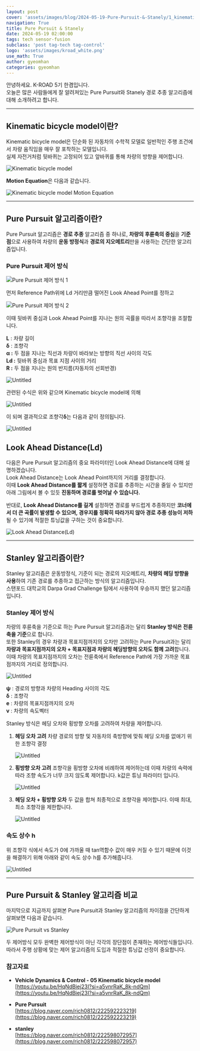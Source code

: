 ```yaml
---
layout: post
cover: 'assets/images/blog/2024-05-19-Pure-Pursuit-&-Stanely/1_kinematic_bicycle_model.png'
navigation: True
title: Pure Pursuit & Stanely
date: 2024-05-19 02:00:00
tags: tech sensor-fusion
subclass: 'post tag-tech tag-control'
logo: 'assets/images/kroad_white.png'
use_math: True
author: gyeomhan
categories: gyeomhan
---
```


안녕하세요. K-ROAD 5기 한겸입니다.<br>
오늘은 많은 사람들에게 잘 알려져있는 Pure Pursuit와 Stanely 경로 추종 알고리즘에 대해 소개하려고 합니다.

---

## Kinematic bicycle model이란?
Kinematic bicycle model은 단순화 된 자동차의 수학적 모델로 일반적인 주행 조건에서 차량 움직임을 매우 잘 포착하는 모델입니다.<br>
실제 자전거처럼 뒷바퀴는 고정되어 있고 앞바퀴를 통해 차량의 방향을 제어합니다. 

![Kinematic bicycle model](https://KOREATECH-KROAD.github.io/assets/images/blog/2024-05-19-Pure-Pursuit-&-Stanely/1_kinematic_bicycle_model.png)

**Motion Equation**은 다음과 같습니다.

![Kinematic bicycle model Motion Equation](https://KOREATECH-KROAD.github.io/assets/images/blog/2024-05-19-Pure-Pursuit-&-Stanely/2_kbm_motion_equation.png)

---

## Pure Pursuit 알고리즘이란?
Pure Pursuit 알고리즘은 **경로 추종** 알고리즘 중 하나로, **차량의 후륜축의 중심**을 **기준점**으로 사용하여 차량의 **운동 방정식**과 **경로의 지오메트리**만을 사용하는 간단한 알고리즘입니다.

### Pure Pursuit 제어 방식

![Pure Pursuit 제어 방식 1](https://KOREATECH-KROAD.github.io/assets/images/blog/2024-05-19-Pure-Pursuit-&-Stanely/3_Pure_Pursuit_1.png)

먼저 Reference Path위에 Ld 거리만큼 떨어진 Look Ahead Point를 정하고 

![Pure Pursuit 제어 방식 2](https://KOREATECH-KROAD.github.io/assets/images/blog/2024-05-19-Pure-Pursuit-&-Stanely/4_Pure_Pursuit_2.png)

이때 뒷바퀴 중심과 Look Ahead Point를 지나는 원의 곡률을 따라서 조향각을 조절합니다. 

**L** : 차량 길이<br>
**δ** : 조향각<br>
**α :** 두 점을 지나는 직선과 차량이 바라보는 방향의 직선 사이의 각도 <br>
**Ld :** 뒷바퀴 중심과 목표 지점 사이의 거리<br>
**R :** 두 점을 지나는 원의 반지름(자동차의 선회반경)

![Untitled](https://KOREATECH-KROAD.github.io/assets/images/blog/2024-05-19-Pure-Pursuit-&-Stanely/5.png)

관련된 수식은 위와 같으며 Kinematic bicycle model에 의해

![Untitled](https://KOREATECH-KROAD.github.io/assets/images/blog/2024-05-19-Pure-Pursuit-&-Stanely/6.png)

이 되며 결과적으로 조향각**δ**는 다음과 같이 정의됩니다.

![Untitled](https://KOREATECH-KROAD.github.io/assets/images/blog/2024-05-19-Pure-Pursuit-&-Stanely/7.png)

## Look Ahead Distance(Ld)

다음은 Pure Pursuit 알고리즘의 중요 파라미터인 Look Ahead Distance에 대해 설명하겠습니다.<br>
Look Ahead Distance는 Look Ahead Point까지의 거리를 결정합니다.<br>
이때 **Look Ahead Distance를 짧게** 설정하면 경로를 추종하는 시간을 줄일 수 있지만 아래 그림에서 볼 수 있듯 **진동하며 경로를 벗어날 수 있습니다.**

반대로,  **Look Ahead Distance를 길게** 설정하면 경로를 부드럽게 추종하지만 **코너에서 더 큰 곡률이 발생할 수 있으며, 경우지를 정확히 따라가지 않아 경로 추종 성능이 저하**될 수 있기에 적절한 튜닝값을 구하는 것이 중요합니다.

![Look Ahead Distance(Ld)](https://KOREATECH-KROAD.github.io/assets/images/blog/2024-05-19-Pure-Pursuit-&-Stanely/8_Look_Ahead_Distance.png)

---

## Stanley 알고리즘이란?
Stanley 알고리즘은 운동방정식, 기준이 되는 경로의 지오메트리, **차량의 헤딩 방향을 사용**하여 기존 경로를 추종하고 접근하는 방식의 알고리즘입니다.<br>
스탠포드 대학교의 Darpa Grad Challenge 팀에서 사용하여 우승까지 했던 알고리즘입니다.

### Stanley 제어 방식
차량의 후륜축을 기준으로 하는 Pure Pursuit 알고리즘과는 달리 **Stanley 방식은 전륜축을 기준**으로 합니다.<br>
또한 Stanley의 경우 차량과 목표지점까지의 오차만 고려하는 Pure Pursuit과는 달리 **차량과 목표지점까지의 오차 + 목표지점과 차량의 헤딩방향의 오차도 함께 고려**합니다.<br>
이때 차량의 목표지점까지의 오차는 전륜축에서 Reference Path에 가장 가까운 목표점까지의 거리로 정의합니다.

![Untitled](https://KOREATECH-KROAD.github.io/assets/images/blog/2024-05-19-Pure-Pursuit-&-Stanely/9_Stanley.png)

**ψ** : 경로의 방향과 차량의 Heading 사이의 각도<br>
**δ** : 조향각<br>
**e** : 차량의 목표지점까지의 오차<br>
**v** : 차량의 속도벡터

Stanley 방식은 헤딩 오차와 횡방향 오차를 고려하여 차량을 제어합니다.

1. **헤딩 오차 고려**
    차량 경로의 방향 및 자동차의 축방향에 맞춰 헤딩 오차를 없애기 위한 조향각 결정

    ![Untitled](https://KOREATECH-KROAD.github.io/assets/images/blog/2024-05-19-Pure-Pursuit-&-Stanely/10.png)

2. **횡방향 오차 고려**
    조향각을 횡방향 오차에 비례하여 제어하는데 이때 차량의 속력에 따라 조향 속도가 너무 크지 않도록 제어합니다. k값은 튜닝 파라미터 입니다.

    ![Untitled](https://KOREATECH-KROAD.github.io/assets/images/blog/2024-05-19-Pure-Pursuit-&-Stanely/11.png)

3. **헤딩 오차 + 횡방향 오차**
    두 값을 합쳐 최종적으로 조향각을 제어합니다. 이때 최대, 최소 조향각을 제한합니다.

    ![Untitled](https://KOREATECH-KROAD.github.io/assets/images/blog/2024-05-19-Pure-Pursuit-&-Stanely/12.png)

### 속도 상수 h
위 조향각 식에서 속도가 0에 가까울 때 tan역함수 값이 매우 커질 수 있기 때문에 이것을 해결하기 위해 아래와 같이 속도 상수 h를 추가해줍니다.

![Untitled](https://KOREATECH-KROAD.github.io/assets/images/blog/2024-05-19-Pure-Pursuit-&-Stanely/13.png)

---

## Pure Pursuit & Stanley 알고리즘 비교
마지막으로 지금까지 살펴본 Pure Pursuit과 Stanley 알고리즘의 차이점을 간단하게 살펴보면 다음과 같습니다.

![Pure Pursuit vs Stanley](https://KOREATECH-KROAD.github.io/assets/images/blog/2024-05-19-Pure-Pursuit-&-Stanely/14.png)

두 제어방식 모두 완벽한 제어방식이 아닌 각각의 장단점이 존재하는 제어방식들입니다. 따라서 주행 상황에 맞는 제어 알고리즘의 도입과 적절한 튜닝값 선정이 중요합니다. 

### 참고자료

- **Vehicle Dynamics & Control - 05 Kinematic bicycle model**<br>
    [https://youtu.be/HqNdBiej23I?si=a5vnrRaK_8k-ndQm](https://youtu.be/HqNdBiej23I?si=a5vnrRaK_8k-ndQm)
    
- **Pure Pursuit**<br>
    [https://blog.naver.com/rich0812/222592223219](https://blog.naver.com/rich0812/222592223219)
    

- **stanley**<br>
    [https://blog.naver.com/rich0812/222598072957](https://blog.naver.com/rich0812/222598072957)